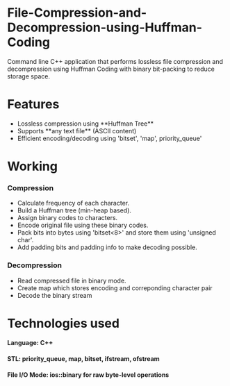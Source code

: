 # File-Compression-and-Decompression-using-Huffman-Coding
Command line C++ application that performs lossless file compression and decompression using Huffman Coding with binary bit-packing to reduce storage space.
<h1>Features</h1>
<ul>
  <li>Lossless compression using **Huffman Tree**</li>
  <li>Supports **any text file** (ASCII content)</li>
  <li>Efficient encoding/decoding using 'bitset', 'map', priority_queue'</li>
</ul>
<h1>Working</h1>
<h3>Compression</h3>
<ul>
  <li>Calculate frequency of each character.</li>
  <li>Build a Huffman tree (min-heap based).</li>
  <li>Assign binary codes to characters.</li>
  <li>Encode original file using these binary codes.</li>
  <li>Pack bits into bytes using 'bitset<8>' and store them using 'unsigned char'.</li>
  <li>Add padding bits and padding info to make decoding possible.</li>
</ul>
<h3>Decompression</h3>
<ul>
  <li>Read compressed file in binary mode.</li>
  <li>Create map which stores encoding and correponding character pair</li>
  <li>Decode the binary stream</li>
</ul>
<h1>Technologies used</h1>
   <h4>Language: C++</h4>
  <h4>STL: priority_queue, map, bitset, ifstream, ofstream</h4>
  <h4>File I/O Mode: ios::binary for raw byte-level operations</h4>
